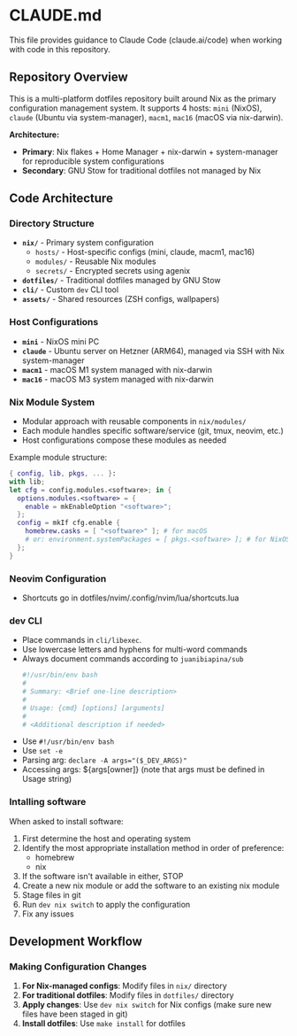 # CLAUDE.md

This file provides guidance to Claude Code (claude.ai/code) when working with code in this repository.

## Repository Overview

This is a multi-platform dotfiles repository built around Nix as the primary configuration management system.
It supports 4 hosts: `mini` (NixOS), `claude` (Ubuntu via system-manager), `macm1`, `mac16` (macOS via nix-darwin).

**Architecture:**
- **Primary**: Nix flakes + Home Manager + nix-darwin + system-manager for reproducible system configurations
- **Secondary**: GNU Stow for traditional dotfiles not managed by Nix

## Code Architecture

### Directory Structure

- **`nix/`** - Primary system configuration
  - `hosts/` - Host-specific configs (mini, claude, macm1, mac16)
  - `modules/` - Reusable Nix modules
  - `secrets/` - Encrypted secrets using agenix
- **`dotfiles/`** - Traditional dotfiles managed by GNU Stow
- **`cli/`** - Custom `dev` CLI tool
- **`assets/`** - Shared resources (ZSH configs, wallpapers)

### Host Configurations

- **`mini`** - NixOS mini PC
- **`claude`** - Ubuntu server on Hetzner (ARM64), managed via SSH with Nix system-manager
- **`macm1`** - macOS M1 system managed with nix-darwin
- **`mac16`** - macOS M3 system managed with nix-darwin

### Nix Module System

- Modular approach with reusable components in `nix/modules/`
- Each module handles specific software/service (git, tmux, neovim, etc.)
- Host configurations compose these modules as needed

Example module structure:
```nix
{ config, lib, pkgs, ... }:
with lib;
let cfg = config.modules.<software>; in {
  options.modules.<software> = {
    enable = mkEnableOption "<software>";
  };
  config = mkIf cfg.enable {
    homebrew.casks = [ "<software>" ]; # for macOS
    # or: environment.systemPackages = [ pkgs.<software> ]; # for NixOS
  };
}
```

### Neovim Configuration

- Shortcuts go in dotfiles/nvim/.config/nvim/lua/shortcuts.lua

### dev CLI

- Place commands in `cli/libexec`.
- Use lowercase letters and hyphens for multi-word commands
- Always document commands according to `juanibiapina/sub`
  ```bash
  #!/usr/bin/env bash
  #
  # Summary: <Brief one-line description>
  #
  # Usage: {cmd} [options] [arguments]
  #
  # <Additional description if needed>
  ```
- Use `#!/usr/bin/env bash`
- Use `set -e`
- Parsing arg: `declare -A args="($_DEV_ARGS)"`
- Accessing args: ${args[owner]} (note that args must be defined in Usage string)

### Intalling software

When asked to install software:

1. First determine the host and operating system
2. Identify the most appropriate installation method in order of preference:
   - homebrew
   - nix
3. If the software isn't available in either, STOP
4. Create a new nix module or add the software to an existing nix module
5. Stage files in git
6. Run `dev nix switch` to apply the configuration
7. Fix any issues

## Development Workflow

### Making Configuration Changes

1. **For Nix-managed configs**: Modify files in `nix/` directory
2. **For traditional dotfiles**: Modify files in `dotfiles/` directory
3. **Apply changes**: Use `dev nix switch` for Nix configs (make sure new files have been staged in git)
4. **Install dotfiles**: Use `make install` for dotfiles

